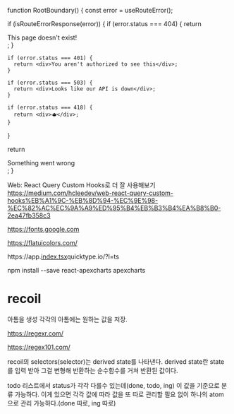 function RootBoundary() {
const error = useRouteError();

if (isRouteErrorResponse(error)) {
if (error.status === 404) {
return <div>This page doesn't exist!</div>;
}

    if (error.status === 401) {
      return <div>You aren't authorized to see this</div>;
    }

    if (error.status === 503) {
      return <div>Looks like our API is down</div>;
    }

    if (error.status === 418) {
      return <div>🫖</div>;
    }
}

return <div>Something went wrong</div>;
}


Web: React Query Custom Hooks로 더 잘 사용해보기
https://medium.com/hcleedev/web-react-query-custom-hooks%EB%A1%9C-%EB%8D%94-%EC%9E%98-%EC%82%AC%EC%9A%A9%ED%95%B4%EB%B3%B4%EA%B8%B0-2ea47fb358c3

https://fonts.google.com

https://flatuicolors.com/

https://app.[index.tsx](src%2Findex.tsx)quicktype.io/?l=ts


npm install --save react-apexcharts apexcharts

# recoil
아톰을 생성
각각의 아톰에는 원하는 값을 저장.

https://regexr.com/

https://regex101.com/

recoil의 selectors(selector)는 derived state를 나타낸다.
derived state란 state를 입력 받아 그걸 변형해 반환하는 순수함수를 거쳐 반환된 값이다.

todo 리스트에서 status가 각각 다를수 있는데(done, todo, ing) 이 값을 기준으로 분류 가능하다.
이게 있으면 각각 값에 따라 값을 또 따로 관리할 필요 없이 하나의 atom으로 관리 가능하다.(done 따로, ing 따로)


>